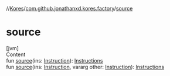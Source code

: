 //[Kores](../index.md)/[com.github.jonathanxd.kores.factory](index.md)/[source](source.md)



# source  
[jvm]  
Content  
fun [source](source.md)(ins: [Instruction](../com.github.jonathanxd.kores/-instruction/index.md)): [Instructions](../com.github.jonathanxd.kores/-instructions/index.md)  
fun [source](source.md)(ins: [Instruction](../com.github.jonathanxd.kores/-instruction/index.md), vararg other: [Instruction](../com.github.jonathanxd.kores/-instruction/index.md)): [Instructions](../com.github.jonathanxd.kores/-instructions/index.md)  



